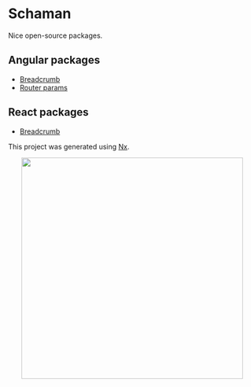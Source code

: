# Schaman

Nice open-source packages.

## Angular packages

- [Breadcrumb](packages/angular/breadcrumb/README.md)
- [Router params](packages/angular/router-params/README.md)

## React packages

- [Breadcrumb](packages/react/breadcrumb/README.md)

This project was generated using [Nx](https://nx.dev).

<p style="text-align: center;"><img src="https://raw.githubusercontent.com/nrwl/nx/master/images/nx-logo.png" width="450"></p>
